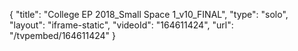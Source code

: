 {
    "title": "College EP 2018_Small Space 1_v10_FINAL",
    "type": "solo",
    "layout": "iframe-static",
    "videoId": "164611424",
    "url": "\/tvpembed\/164611424"
}